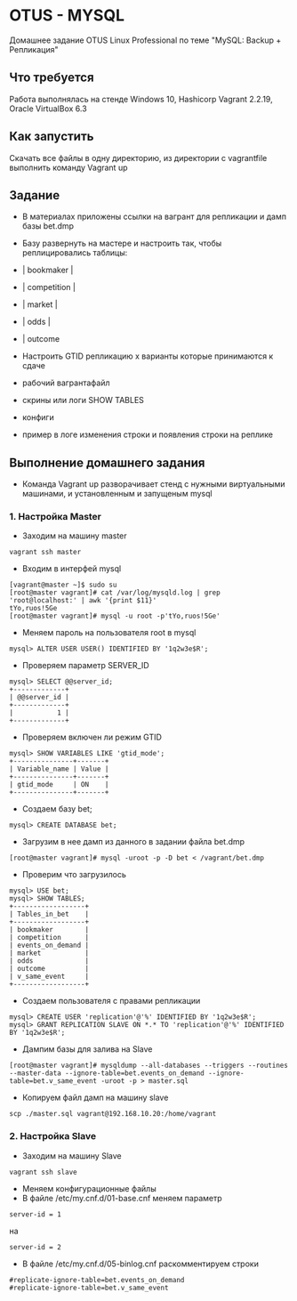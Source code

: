 # OTUS - MYSQL
Домашнее задание OTUS Linux Professional по теме "MySQL: Backup + Репликация"

## Что требуется
Работа выполнялась на стенде Windows 10, Hashicorp Vagrant 2.2.19, Oracle VirtualBox 6.3

## Как запустить
Скачать все файлы в одну директорию, из директории с vagrantfile выполнить команду Vagrant up

## Задание
* В материалах приложены ссылки на вагрант для репликации и дамп базы bet.dmp
* Базу развернуть на мастере и настроить так, чтобы реплицировались таблицы:
* | bookmaker |
* | competition |
* | market |
* | odds |
* | outcome

* Настроить GTID репликацию x варианты которые принимаются к сдаче
* рабочий вагрантафайл
* скрины или логи SHOW TABLES
* конфиги
* пример в логе изменения строки и появления строки на реплике

## Выполнение домашнего задания
* Команда Vagrant up разворачивает стенд с нужными виртуальными машинами, и установленным и запущеным mysql
### 1. Настройка Master
* Заходим на машину master
```
vagrant ssh master
```
* Входим в интерфей mysql
```
[vagrant@master ~]$ sudo su
[root@master vagrant]# cat /var/log/mysqld.log | grep 'root@localhost:' | awk '{print $11}'
tYo,ruos!5Ge
[root@master vagrant]# mysql -u root -p'tYo,ruos!5Ge'
```
* Меняем пароль на пользователя root в mysql
```
mysql> ALTER USER USER() IDENTIFIED BY '1q2w3e$R';
```
* Проверяем параметр SERVER_ID
```
mysql> SELECT @@server_id;
+-------------+
| @@server_id |
+-------------+
|           1 |
+-------------+
```
* Проверяем включен ли режим GTID
```
mysql> SHOW VARIABLES LIKE 'gtid_mode';
+---------------+-------+
| Variable_name | Value |
+---------------+-------+
| gtid_mode     | ON    |
+---------------+-------+
```
* Создаем базу bet;
```
mysql> CREATE DATABASE bet;
```
* Загрузим в нее дамп из данного в задании файла bet.dmp
```
[root@master vagrant]# mysql -uroot -p -D bet < /vagrant/bet.dmp
```
* Проверим что загрузилось
```
mysql> USE bet;
mysql> SHOW TABLES;
+------------------+
| Tables_in_bet    |
+------------------+
| bookmaker        |
| competition      |
| events_on_demand |
| market           |
| odds             |
| outcome          |
| v_same_event     |
+------------------+
```
* Создаем пользователя с правами репликации
```
mysql> CREATE USER 'replication'@'%' IDENTIFIED BY '1q2w3e$R';
mysql> GRANT REPLICATION SLAVE ON *.* TO 'replication'@'%' IDENTIFIED BY '1q2w3e$R';
```
* Дампим базы для залива на Slave
```
[root@master vagrant]# mysqldump --all-databases --triggers --routines --master-data --ignore-table=bet.events_on_demand --ignore-table=bet.v_same_event -uroot -p > master.sql
```
* Копируем файл дамп на машину slave
```
scp ./master.sql vagrant@192.168.10.20:/home/vagrant
```
### 2. Настройка Slave
* Заходим на машину Slave
```
vagrant ssh slave
```
* Меняем конфигурационные файлы
* В файле /etc/my.cnf.d/01-base.cnf меняем параметр 
```
server-id = 1
```
на 
```
server-id = 2
```
* В файле /etc/my.cnf.d/05-binlog.cnf раскомментируем строки
```
#replicate-ignore-table=bet.events_on_demand
#replicate-ignore-table=bet.v_same_event
```

